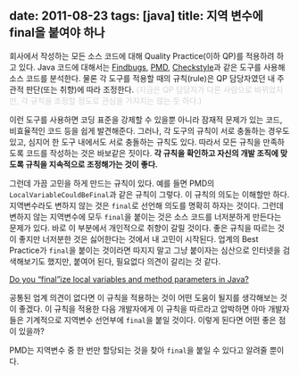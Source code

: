 date: 2011-08-23
tags: [java]
title: 지역 변수에 final을 붙여야 하나
---
회사에서 작성하는 모든 소스 코드에 대해 Quality Practice(이하 QP)를 적용하려 하고 있다. Java 코드에 대해서는 [Findbugs](http://findbugs.sourceforge.net/), [PMD](http://pmd.sourceforge.net/), [Checkstyle](http://checkstyle.sourceforge.net/)과 같은 도구를 사용해 소스 코드를 분석한다. 물론 각 도구를 적용할 때의 규칙(rule)은 QP 담당자였던 내 주관적 판단(또는 취향)에 따라 조정한다.<!--more--> <span style="color:lightgray">(지금은 QP 담당자가 다른 사람으로 바뀌었지만, 각 규칙을 조정할 정도로 관심을 가지지는 않는 듯 하다.)</span>

이런 도구를 사용하면 코딩 표준을 강제할 수 있을뿐 아니라 잠재적 문제가 있는 코드, 비효율적인 코드 등을 쉽게 발견해준다. 그러나, 각 도구의 규칙이 서로 충돌하는 경우도 있고, 심지어 한 도구 내에서도 서로 충돌하는 규칙도 있다. 따라서 모든 규칙을 만족하도록 코드를 작성하는 것은 바보같은 짓이다. **각 규칙을 확인하고 자신의 개발 조직에 맞도록 규칙을 지속적으로 조정해가는 것이 좋다.**

그런데 가끔 고민을 하게 만드는 규칙이 있다. 예를 들면 PMD의 `LocalVariableCouldBeFinal`과 같은 규칙이 그렇다. 이 규칙의 의도는 이해할만 하다. 지역변수라도 변하지 않는 것은 `final`로 선언해 의도를 명확히 하자는 것이다. 그런데 변하지 않는 지역변수에 모두 `final`을 붙이는 것은 소스 코드를 너저분하게 만든다는 문제가 있다. 바로 이 부분에서 개인적으로 취향이 갈릴 것이다. 좋은 규칙을 따르는 것이 좋지만 너저분한 것은 싫어한다는 것에서 내 고민이 시작된다. 업계의 Best Practice가 `final`을 붙이는 것이라면 따지지 말고 그냥 붙이자는 심산으로 인터넷을 검색해보기도 했지만, 붙여어 된다, 필요없다 의견이 갈리는 것 같다.

[Do you “final”ize local variables and method parameters in Java?](http://stackoverflow.com/questions/316352/why-would-one-mark-local-variables-and-method-parameters-as-final-in-java)

공통된 업계 의견이 없다면 이 규칙을 적용하는 것이 어떤 도움이 될지를 생각해보는 것이 좋겠다. 이 규칙을 적용한 다음 개발자에게 이 규칙을 따르라고 압박하면 아마 개발자들은 기계적으로 지역변수 선언부에 `final`을 붙일 것이다. 이렇게 된다면 어떤 좋은 점이 있을까?

PMD는 지역변수 중 한 번만 할당되는 것을 찾아 `final`을 붙일 수 있다고 알려줄 뿐이다.
